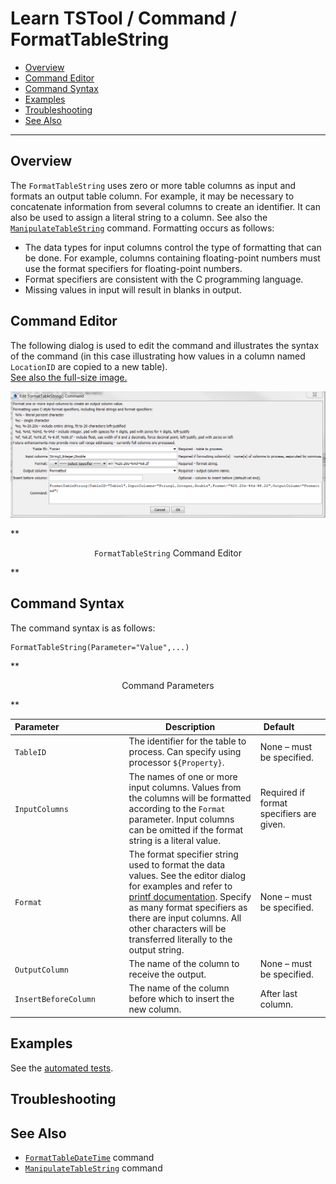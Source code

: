 # Learn TSTool / Command / FormatTableString #

* [Overview](#overview)
* [Command Editor](#command-editor)
* [Command Syntax](#command-syntax)
* [Examples](#examples)
* [Troubleshooting](#troubleshooting)
* [See Also](#see-also)

-------------------------

## Overview ##

The `FormatTableString` uses zero or more table columns as input and formats an output table column.
For example, it may be necessary to concatenate information from several columns to create an identifier.
It can also be used to assign a literal string to a column.
See also the [`ManipulateTableString`](../ManipulateTableString/ManipulateTableString) command.
Formatting occurs as follows:
	
* The data types for input columns control the type of formatting that can be done.
For example, columns containing floating-point numbers must use the format specifiers for floating-point numbers.
* Format specifiers are consistent with the C programming language.
* Missing values in input will result in blanks in output.

## Command Editor ##

The following dialog is used to edit the command and illustrates the syntax of the command
(in this case illustrating how values in a column named `LocationID` are copied to a new table).  
<a href="../FormatTableString.png">See also the full-size image.</a>

![FormatTableString](FormatTableString.png)

**<p style="text-align: center;">
`FormatTableString` Command Editor
</p>**

## Command Syntax ##

The command syntax is as follows:

```text
FormatTableString(Parameter="Value",...)
```
**<p style="text-align: center;">
Command Parameters
</p>**

| **Parameter**&nbsp;&nbsp;&nbsp;&nbsp;&nbsp;&nbsp;&nbsp;&nbsp;&nbsp;&nbsp;&nbsp;&nbsp;&nbsp;&nbsp;&nbsp;&nbsp;&nbsp;&nbsp;&nbsp;&nbsp;&nbsp;&nbsp;&nbsp;&nbsp;&nbsp;&nbsp; | **Description** | **Default**&nbsp;&nbsp;&nbsp;&nbsp;&nbsp;&nbsp;&nbsp;&nbsp;&nbsp;&nbsp; |
| --------------|-----------------|----------------- |
|`TableID`|The identifier for the table to process.  Can specify using processor `${Property}`.|None – must be specified.|
|`InputColumns`|The names of one or more input columns.  Values from the columns will be formatted according to the `Format` parameter.  Input columns can be omitted if the format string is a literal value.|Required if format specifiers are given.|
|`Format`|The format specifier string used to format the data values.  See the editor dialog for examples and refer to [printf documentation](https://en.wikipedia.org/wiki/Printf_format_string).  Specify as many format specifiers as there are input columns.  All other characters will be transferred literally to the output string.|None – must be specified.|
|`OutputColumn`|The name of the column to receive the output.|None – must be specified.|
|`InsertBeforeColumn`|The name of the column before which to insert the new column.|After last column.|

## Examples ##

See the [automated tests](https://github.com/OpenWaterFoundation/cdss-app-tstool-test/tree/master/test/regression/commands/general/FormatTableString).

## Troubleshooting ##

## See Also ##

* [`FormatTableDateTime`](../FormatTableDateTime/FormatTableDateTime) command
* [`ManipulateTableString`](../ManipulateTableString/ManipulateTableString) command
